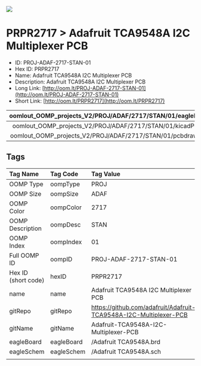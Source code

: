 


  
![][im]
# PRPR2717 > Adafruit TCA9548A I2C Multiplexer PCB

- ID: PROJ-ADAF-2717-STAN-01
- Hex ID: PRPR2717
- Name: Adafruit TCA9548A I2C Multiplexer PCB
- Description: Adafruit TCA9548A I2C Multiplexer PCB
- Long Link: [http://oom.lt/PROJ-ADAF-2717-STAN-01](http://oom.lt/PROJ-ADAF-2717-STAN-01)
- Short Link: [http://oom.lt/PRPR2717](http://oom.lt/PRPR2717)
  

|oomlout_OOMP_projects_V2/PROJ/ADAF/2717/STAN/01/eagleImage.png|oomlout_OOMP_projects_V2/PROJ/ADAF/2717/STAN/01/eagleSchemImage.png|oomlout_OOMP_projects_V2/PROJ/ADAF/2717/STAN/01/kicadPcb3dFront.png|oomlout_OOMP_projects_V2/PROJ/ADAF/2717/STAN/01/kicadPcb3dBack.png|
| :---: | :---: | :---: | :---: |
|oomlout_OOMP_projects_V2/PROJ/ADAF/2717/STAN/01/kicadPcb3d.png|oomlout_OOMP_projects_V2/PROJ/ADAF/2717/STAN/01/bomBack.png|oomlout_OOMP_projects_V2/PROJ/ADAF/2717/STAN/01/bomFront.png|oomlout_OOMP_projects_V2/PROJ/ADAF/2717/STAN/01/pcbdraw.svg|
|oomlout_OOMP_projects_V2/PROJ/ADAF/2717/STAN/01/pcbdrawBack.svg||||

## Tags
  

|Tag Name|Tag Code|Tag Value|
| :--- | :--- | :--- |
|OOMP Type|oompType|PROJ|
|OOMP Size|oompSize|ADAF|
|OOMP Color|oompColor|2717|
|OOMP Description|oompDesc|STAN|
|OOMP Index|oompIndex|01|
|Full OOMP ID|oompID|PROJ-ADAF-2717-STAN-01|
|Hex ID (short code)|hexID|PRPR2717|
|name|name|Adafruit TCA9548A I2C Multiplexer PCB|
|gitRepo|gitRepo|https://github.com/adafruit/Adafruit-TCA9548A-I2C-Multiplexer-PCB|
|gitName|gitName|Adafruit-TCA9548A-I2C-Multiplexer-PCB|
|eagleBoard|eagleBoard|/Adafruit TCA9548A.brd|
|eagleSchem|eagleSchem|/Adafruit TCA9548A.sch|
||||



[im]: PROJ/ADAF/2717/STAN/01/kicadPcb3d_450.png
